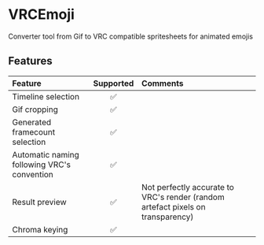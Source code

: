 # VRCEmoji
Converter tool from Gif to VRC compatible spritesheets for animated emojis

## Features

| Feature | Supported | Comments |
|:--------|:---------:|:---------|
|Timeline selection|:white_check_mark:||
|Gif cropping|:white_check_mark:||
|Generated framecount selection|:white_check_mark:||
|Automatic naming following VRC's convention|:white_check_mark:||
|Result preview|:white_check_mark:|Not perfectly accurate to VRC's render (random artefact pixels on transparency)
|Chroma keying|:white_check_mark:|
